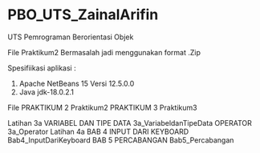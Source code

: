 # PBO_UTS_ZainalArifin
UTS Pemrograman Berorientasi Objek

File Praktikum2 Bermasalah jadi menggunakan format .Zip

Spesifiikasi aplikasi :
1. Apache NetBeans 15
   Versi 12.5.0.0
2. Java
   jdk-18.0.2.1
  

File
PRAKTIKUM 2
  	Praktikum2
PRAKTIKUM 3
	Praktikum3

Latihan 3a
	VARIABEL DAN TIPE DATA
		3a_VariabeldanTipeData
	OPERATOR
		3a_Operator
Latihan 4a
	BAB 4 INPUT DARI KEYBOARD
		Bab4_InputDariKeyboard
	BAB 5 PERCABANGAN
		Bab5_Percabangan
